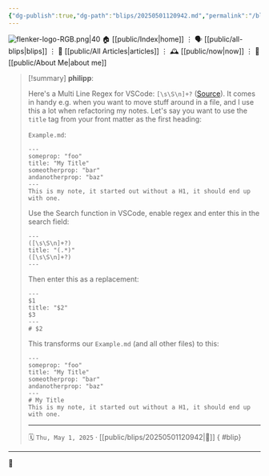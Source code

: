 ```yaml
---
{"dg-publish":true,"dg-path":"blips/20250501120942.md","permalink":"/blips/20250501120942/","title":"philipp @ Thursday, May 1st 2025"}
---
```



<div class="transclusion internal-embed is-loaded"><div class="markdown-embed">




![flenker-logo-RGB.png|40](/img/user/attachments/flenker-logo-RGB.png)
🏠 [[public/Index\|home]]  ⋮ 🗣️ [[public/all-blips\|blips]] ⋮  📝 [[public/All Articles\|articles]]  ⋮ 🕰️ [[public/now\|now]] ⋮ 🪪 [[public/About Me\|about me]]


</div></div>


> [!summary] **philipp**:
>
> Here's a Multi Line Regex for VSCode: `[\s\S\n]+?` ([Source](https://www.waldo.be/2022/01/31/multi-line-text-search-in-vscode-with-regex/)). It comes in handy e.g. when you want to move stuff around in a file, and I use this a lot when refactoring my notes. Let's say you want to use the `title` tag from your front matter as the first heading:
>
> `Example.md`:
>  ```
>---
>someprop: "foo" 
>title: "My Title"
>someotherprop: "bar"
>andanotherprop: "baz"
>--- 
>This is my note, it started out without a H1, it should end up with one. 
>```  
>
> Use the Search function in VSCode, enable regex and enter this in the search field:
> ```
> ---
>([\s\S\n]+?)
>title: "(.*)"
>([\s\S\n]+?)
>---
>```
>
> Then enter this as a replacement:
> ```
>---
>$1
>title: "$2"
>$3
>---
># $2
> ```
>
> This transforms our `Example.md` (and all other files) to this:
>
>```
>---
>someprop: "foo" 
>title: "My Title"
>someotherprop: "bar"
>andanotherprop: "baz"
>---
> # My Title
>This is my note, it started out without a H1, it should end up with one. 
>```  
> - - -
>
> 🗓️ <code>Thu, May 1, 2025</code>   · [[public/blips/20250501120942\|🔗]]
{ #blip}


- - -

 👾
